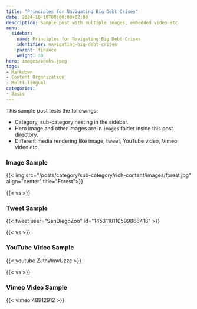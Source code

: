 ```yaml
---
title: "Principles for Navigating Big Debt Crises"
date: 2024-10-10T00:00:00+02:00
description: Sample post with multiple images, embedded video etc.
menu:
  sidebar:
    name: Principles for Navigating Big Debt Crises
    identifier: navigating-big-debt-crises
    parent: finance
    weight: 30
hero: images/books.jpeg
tags:
- Markdown
- Content Organization
- Multi-lingual
categories:
- Basic
---
```


This sample post tests the followings:

- Category, sub-category nesting in the sidebar.
- Hero image and other images are in `images` folder inside this post directory.
- Different media rendering like image, tweet, YouTube video, Vimeo video etc.

### Image Sample

{{< img src="/posts/category/sub-category/rich-content/images/forest.jpg" align="center" title="Forest">}}

{{< vs >}}

### Tweet Sample

{{< tweet user="SanDiegoZoo" id="1453110110599868418" >}}

{{< vs >}}

### YouTube Video Sample

{{< youtube ZJthWmvUzzc >}}

{{< vs >}}

### Vimeo Video Sample

{{< vimeo 48912912 >}}
